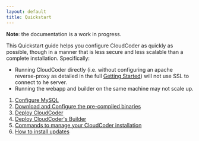 ```yaml
---
layout: default
title: Quickstart
---
```


**Note**: the documentation is a work in progress.

This Quickstart guide helps you configure CloudCoder as quickly as possible, though in a manner that is less secure and less scalable than a complete installation.  Specifically:

* Running CloudCoder directly (i.e. without configuring an apache reverse-proxy as detailed in the full [Getting Started](getstarted.html)) will not use SSL to connect to he server.
* Running the webapp and builder on the same machine may not scale up.

1. [Configure MySQL](quickstart/mysql.html)
2. [Download and Configure the pre-compiled binaries](quickstart/configure.html)
3. [Deploy CloudCoder](quickstart/deploy.html)
4. [Deploy CloudCoder's Builder](quickstart/builder.html)
5. [Commands to manage your CloudCoder installation](quickstart/commands.html)
6. [How to install updates](quickstart/updates.html)

